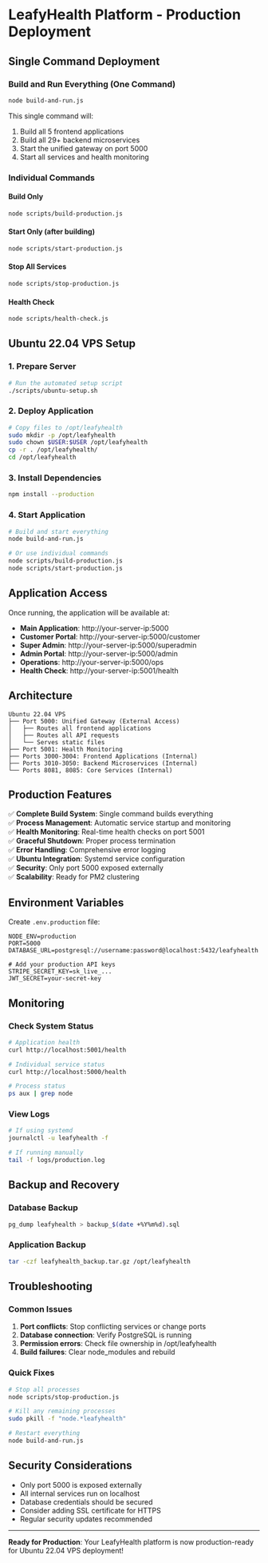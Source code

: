 # LeafyHealth Platform - Production Deployment

## Single Command Deployment

### Build and Run Everything (One Command)
```bash
node build-and-run.js
```

This single command will:
1. Build all 5 frontend applications
2. Build all 29+ backend microservices  
3. Start the unified gateway on port 5000
4. Start all services and health monitoring

### Individual Commands

#### Build Only
```bash
node scripts/build-production.js
```

#### Start Only (after building)
```bash
node scripts/start-production.js
```

#### Stop All Services
```bash
node scripts/stop-production.js
```

#### Health Check
```bash
node scripts/health-check.js
```

## Ubuntu 22.04 VPS Setup

### 1. Prepare Server
```bash
# Run the automated setup script
./scripts/ubuntu-setup.sh
```

### 2. Deploy Application
```bash
# Copy files to /opt/leafyhealth
sudo mkdir -p /opt/leafyhealth
sudo chown $USER:$USER /opt/leafyhealth
cp -r . /opt/leafyhealth/
cd /opt/leafyhealth
```

### 3. Install Dependencies
```bash
npm install --production
```

### 4. Start Application
```bash
# Build and start everything
node build-and-run.js

# Or use individual commands
node scripts/build-production.js
node scripts/start-production.js
```

## Application Access

Once running, the application will be available at:

- **Main Application**: http://your-server-ip:5000
- **Customer Portal**: http://your-server-ip:5000/customer
- **Super Admin**: http://your-server-ip:5000/superadmin
- **Admin Portal**: http://your-server-ip:5000/admin
- **Operations**: http://your-server-ip:5000/ops
- **Health Check**: http://your-server-ip:5001/health

## Architecture

```
Ubuntu 22.04 VPS
├── Port 5000: Unified Gateway (External Access)
│   ├── Routes all frontend applications
│   ├── Routes all API requests
│   └── Serves static files
├── Port 5001: Health Monitoring
├── Ports 3000-3004: Frontend Applications (Internal)
├── Ports 3010-3050: Backend Microservices (Internal)
└── Ports 8081, 8085: Core Services (Internal)
```

## Production Features

✅ **Complete Build System**: Single command builds everything  
✅ **Process Management**: Automatic service startup and monitoring  
✅ **Health Monitoring**: Real-time health checks on port 5001  
✅ **Graceful Shutdown**: Proper process termination  
✅ **Error Handling**: Comprehensive error logging  
✅ **Ubuntu Integration**: Systemd service configuration  
✅ **Security**: Only port 5000 exposed externally  
✅ **Scalability**: Ready for PM2 clustering  

## Environment Variables

Create `.env.production` file:
```env
NODE_ENV=production
PORT=5000
DATABASE_URL=postgresql://username:password@localhost:5432/leafyhealth

# Add your production API keys
STRIPE_SECRET_KEY=sk_live_...
JWT_SECRET=your-secret-key
```

## Monitoring

### Check System Status
```bash
# Application health
curl http://localhost:5001/health

# Individual service status  
curl http://localhost:5000/health

# Process status
ps aux | grep node
```

### View Logs
```bash
# If using systemd
journalctl -u leafyhealth -f

# If running manually
tail -f logs/production.log
```

## Backup and Recovery

### Database Backup
```bash
pg_dump leafyhealth > backup_$(date +%Y%m%d).sql
```

### Application Backup
```bash
tar -czf leafyhealth_backup.tar.gz /opt/leafyhealth
```

## Troubleshooting

### Common Issues

1. **Port conflicts**: Stop conflicting services or change ports
2. **Database connection**: Verify PostgreSQL is running
3. **Permission errors**: Check file ownership in /opt/leafyhealth
4. **Build failures**: Clear node_modules and rebuild

### Quick Fixes
```bash
# Stop all processes
node scripts/stop-production.js

# Kill any remaining processes
sudo pkill -f "node.*leafyhealth"

# Restart everything
node build-and-run.js
```

## Security Considerations

- Only port 5000 is exposed externally
- All internal services run on localhost
- Database credentials should be secured
- Consider adding SSL certificate for HTTPS
- Regular security updates recommended

---

**Ready for Production**: Your LeafyHealth platform is now production-ready for Ubuntu 22.04 VPS deployment!